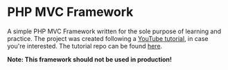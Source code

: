 # PHP MVC Framework
A simple PHP MVC Framework written for the sole purpose of learning and practice.
The project was created following a [YouTube tutorial](https://www.youtube.com/watch?v=6ERdu4k62wI), in case you're interested.
The tutorial repo can be found [here](https://github.com/thecodeholic/php-mvc-framework).

**Note: This framework should not be used in production!**
